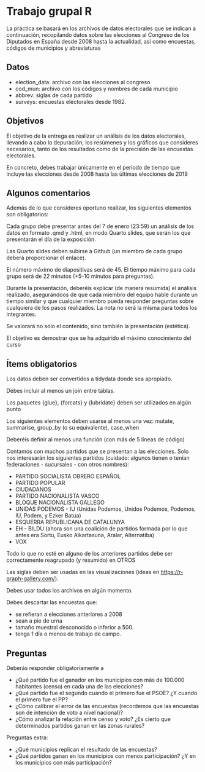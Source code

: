 # Trabajo grupal R

La práctica se basará en los archivos de datos electorales que se indican a continuación, recopilando datos sobre las elecciones al Congreso de los Diputados en España desde 2008 hasta la actualidad, así como encuestas, códigos de municipios y abreviaturas

## Datos

- election_data: archivo con las elecciones al congreso
- cod_mun: archivo con los códigos y nombres de cada municipio
- abbrev: siglas de cada partido
- surveys: encuestas electorales desde 1982.

## Objetivos

El objetivo de la entrega es realizar un análisis de los datos electorales, llevando a cabo la depuración, los resúmenes y los gráficos que consideres necesarios, tanto de los resultados como de la precisión de las encuestas electorales.

En concreto, debes trabajar únicamente en el período de tiempo que incluye las elecciones desde 2008 hasta las últimas elecciones de 2019

## Algunos comentarios

Además de lo que consideres oportuno realizar, los siguientes elementos son obligatorios:

Cada grupo debe presentar antes del 7 de enero (23:59) un análisis de los datos en formato .qmd y .html, en modo Quarto slides, que serán los que presentarán el día de la exposición.

Las Quarto slides deben subirse a Github (un miembro de cada grupo deberá proporcionar el enlace).

El número máximo de diapositivas será de 45. El tiempo máximo para cada grupo será de 22 minutos (+5-10 minutos para preguntas).

Durante la presentación, deberéis explicar (de manera resumida) el análisis realizado, asegurándoos de que cada miembro del equipo hable durante un tiempo similar y que cualquier miembro pueda responder preguntas sobre cualquiera de los pasos realizados. La nota no será la misma para todos los integrantes.

Se valorará no solo el contenido, sino también la presentación (estética).

El objetivo es demostrar que se ha adquirido el máximo conocimiento del curso

## Ítems obligatorios

Los datos deben ser convertidos a tidydata donde sea apropiado.

Debes incluir al menos un join entre tablas.

Los paquetes {glue}, {forcats} y {lubridate} deben ser utilizados en algún punto

Los siguientes elementos deben usarse al menos una vez: mutate, summarise, group_by (o su equivalente), case_when

Deberéis definir al menos una función (con más de 5 líneas de código)

Contamos con muchos partidos que se presentan a las elecciones. Solo nos interesarán los siguientes partidos (cuidado: algunos tienen o tenían federaciones - sucursales - con otros nombres):

- PARTIDO SOCIALISTA OBRERO ESPAÑOL
- PARTIDO POPULAR
- CIUDADANOS
- PARTIDO NACIONALISTA VASCO
- BLOQUE NACIONALISTA GALLEGO
- UNIDAS PODEMOS - IU (Unidas Podemos, Unidos Podemos, Podemos, IU, Podem, y Ezker Batua)
- ESQUERRA REPUBLICANA DE CATALUNYA
- EH - BILDU (ahora son una coalición de partidos formada por lo que antes era Sortu, Eusko Alkartasuna, Aralar, Alternatiba)
- VOX

Todo lo que no esté en alguno de los anteriores partidos debe ser correctamente reagrupado (y resumido) en OTROS

Las siglas deben ser usadas en las visualizaciones (ideas en https://r-graph-gallery.com/).

Debes usar todos los archivos en algún momento.

Debes descartar las encuestas que:

-   se refieran a elecciones anteriores a 2008
-   sean a pie de urna
-   tamaño muestral desconocido o inferior a 500.
-   tenga 1 día o menos de trabajo de campo.

## Preguntas

Deberás responder obligatoriamente a

- ¿Qué partido fue el ganador en los municipios con más de 100.000 habitantes (censo) en cada una de las elecciones?
- ¿Qué partido fue el segundo cuando el primero fue el PSOE? ¿Y cuando el primero fue el PP?
- ¿Cómo calibrar el error de las encuestas (recordemos que las encuestas son de intención de voto a nivel nacional)?
- ¿Cómo analizar la relación entre censo y voto? ¿Es cierto que determinados partidos ganan en las zonas rurales?

Preguntas extra:
- ¿Qué municipios replican el resultado de las encuestas?
- ¿Qué partidos ganan en los municipios con menos participación? ¿Y en los municipios con más participación?
